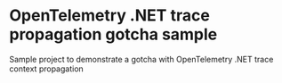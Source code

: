 # OpenTelemetry .NET trace propagation gotcha sample

Sample project to demonstrate a gotcha with OpenTelemetry .NET trace context propagation
